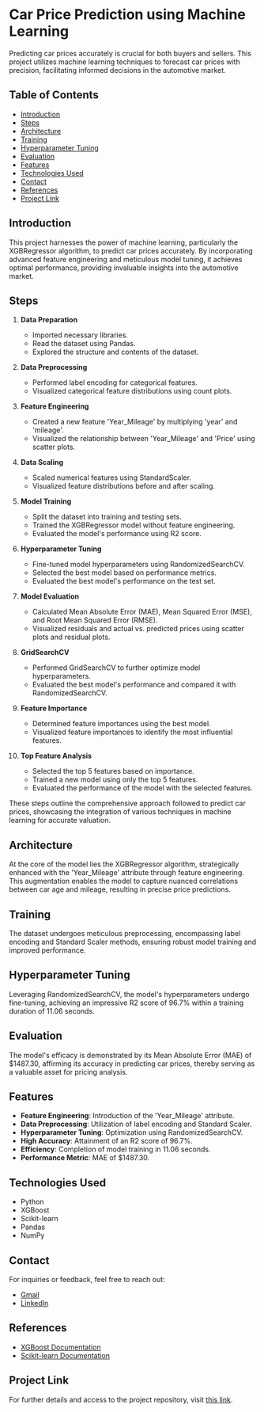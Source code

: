 # Car Price Prediction using Machine Learning

Predicting car prices accurately is crucial for both buyers and sellers. This project utilizes machine learning techniques to forecast car prices with precision, facilitating informed decisions in the automotive market.

## Table of Contents
- [Introduction](#introduction)
- [Steps](#steps)
- [Architecture](#architecture)
- [Training](#training)
- [Hyperparameter Tuning](#hyperparameter-tuning)
- [Evaluation](#evaluation)
- [Features](#features)
- [Technologies Used](#technologies-used)
- [Contact](#contact)
- [References](#references)
- [Project Link](#project-link)

## Introduction
This project harnesses the power of machine learning, particularly the XGBRegressor algorithm, to predict car prices accurately. By incorporating advanced feature engineering and meticulous model tuning, it achieves optimal performance, providing invaluable insights into the automotive market.

## Steps

1. **Data Preparation**
   - Imported necessary libraries.
   - Read the dataset using Pandas.
   - Explored the structure and contents of the dataset.

2. **Data Preprocessing**
   - Performed label encoding for categorical features.
   - Visualized categorical feature distributions using count plots.

3. **Feature Engineering**
   - Created a new feature 'Year_Mileage' by multiplying 'year' and 'mileage'.
   - Visualized the relationship between 'Year_Mileage' and 'Price' using scatter plots.

4. **Data Scaling**
   - Scaled numerical features using StandardScaler.
   - Visualized feature distributions before and after scaling.

5. **Model Training**
   - Split the dataset into training and testing sets.
   - Trained the XGBRegressor model without feature engineering.
   - Evaluated the model's performance using R2 score.

6. **Hyperparameter Tuning**
   - Fine-tuned model hyperparameters using RandomizedSearchCV.
   - Selected the best model based on performance metrics.
   - Evaluated the best model's performance on the test set.

7. **Model Evaluation**
   - Calculated Mean Absolute Error (MAE), Mean Squared Error (MSE), and Root Mean Squared Error (RMSE).
   - Visualized residuals and actual vs. predicted prices using scatter plots and residual plots.

8. **GridSearchCV**
   - Performed GridSearchCV to further optimize model hyperparameters.
   - Evaluated the best model's performance and compared it with RandomizedSearchCV.

9. **Feature Importance**
   - Determined feature importances using the best model.
   - Visualized feature importances to identify the most influential features.

10. **Top Feature Analysis**
    - Selected the top 5 features based on importance.
    - Trained a new model using only the top 5 features.
    - Evaluated the performance of the model with the selected features.

These steps outline the comprehensive approach followed to predict car prices, showcasing the integration of various techniques in machine learning for accurate valuation.

## Architecture
At the core of the model lies the XGBRegressor algorithm, strategically enhanced with the 'Year_Mileage' attribute through feature engineering. This augmentation enables the model to capture nuanced correlations between car age and mileage, resulting in precise price predictions.

## Training
The dataset undergoes meticulous preprocessing, encompassing label encoding and Standard Scaler methods, ensuring robust model training and improved performance.

## Hyperparameter Tuning
Leveraging RandomizedSearchCV, the model's hyperparameters undergo fine-tuning, achieving an impressive R2 score of 96.7% within a training duration of 11.06 seconds.

## Evaluation
The model's efficacy is demonstrated by its Mean Absolute Error (MAE) of $1487.30, affirming its accuracy in predicting car prices, thereby serving as a valuable asset for pricing analysis.

## Features
- **Feature Engineering**: Introduction of the 'Year_Mileage' attribute.
- **Data Preprocessing**: Utilization of label encoding and Standard Scaler.
- **Hyperparameter Tuning**: Optimization using RandomizedSearchCV.
- **High Accuracy**: Attainment of an R2 score of 96.7%.
- **Efficiency**: Completion of model training in 11.06 seconds.
- **Performance Metric**: MAE of $1487.30.

## Technologies Used
- Python
- XGBoost
- Scikit-learn
- Pandas
- NumPy

## Contact
For inquiries or feedback, feel free to reach out:
- [Gmail](mailto:mr.muadrahman@gmail.com)
- [LinkedIn](https://www.linkedin.com/in/muadrahman/)

## References
- [XGBoost Documentation](https://xgboost.readthedocs.io/)
- [Scikit-learn Documentation](https://scikit-learn.org/stable/)

## Project Link
For further details and access to the project repository, visit [this link](https://github.com/muadrahman/Car-Price-Prediction).

